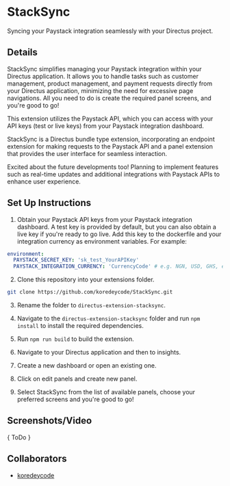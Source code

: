 # StackSync

Syncing your Paystack integration seamlessly with your Directus project.

## Details

StackSync simplifies managing your Paystack integration within your Directus application. It allows you to handle tasks such as customer management, product management, and payment requests directly from your Directus application, minimizing the need for excessive page navigations. All you need to do is create the required panel screens, and you're good to go!

This extension utilizes the Paystack API, which you can access with your API keys (test or live keys) from your Paystack integration dashboard.

StackSync is a Directus bundle type extension, incorporating an endpoint extension for making requests to the Paystack API and a panel extension that provides the user interface for seamless interaction.

Excited about the future developments too! Planning to implement features such as real-time updates and additional integrations with Paystack APIs to enhance user experience.

## Set Up Instructions

1.  Obtain your Paystack API keys from your Paystack integration dashboard. A test key is provided by default, but you can also obtain a live key if you're ready to go live. Add this key to the dockerfile and your integration currency as environment variables. For example:

```yaml
environment:
  PAYSTACK_SECRET_KEY: 'sk_test_YourAPIKey'
  PAYSTACK_INTEGRATION_CURRENCY: 'CurrencyCode' # e.g. NGN, USD, GHS, etc.
```

2. Clone this repository into your extensions folder.

```bash
git clone https://github.com/koredeycode/StackSync.git
```

3. Rename the folder to `directus-extension-stacksync`.

4. Navigate to the `directus-extension-stacksync` folder and run `npm install` to install the required dependencies.
5. Run `npm run build` to build the extension.
6. Navigate to your Directus application and then to insights.
7. Create a new dashboard or open an existing one.
8. Click on edit panels and create new panel.
9. Select StackSync from the list of available panels, choose your preferred screens and you're good to go!

## Screenshots/Video

{ ToDo }

## Collaborators

- [koredeycode](https://github.com/koredeycode)
